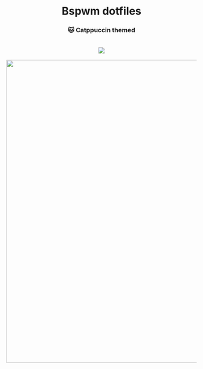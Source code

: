 <h1 align="center">
	Bspwm dotfiles
  <br>
  </h1>
  <h3 align ="center">🐱 Catppuccin themed
  <br><br>
	<p align="center">
    <a href="https://github.com/tsjazil/dotfiles/stargazers"><img src="https://img.shields.io/github/stars/catppuccin?colorA=1e1e28&colorB=c9cbff&style=for-the-badge&logo=starship"></a></p>
	<img src="https://raw.githubusercontent.com/tsjazil/dotfiles/main/assets/unix1.jpg" width="800">
</h3>
